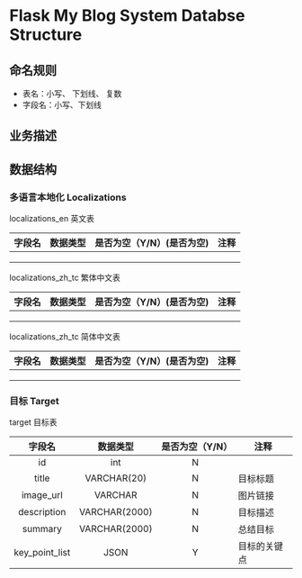 # Flask My Blog System Databse Structure

## 命名规则
- 表名：小写、 下划线、 复数
- 字段名：小写、下划线

## 业务描述

## 数据结构

### 多语言本地化 Localizations

localizations_en 英文表

| 字段名 | 数据类型 | 是否为空（Y/N）(是否为空) | 注释 |
| :----: | :------: | :-----------------------: | ---- |
|        |          |                           |      |
|        |          |                           |      |
|        |          |                           |      |

localizations_zh_tc 繁体中文表

| 字段名 | 数据类型 | 是否为空（Y/N）(是否为空) | 注释 |
| :----: | :------: | :-----------------------: | ---- |
|        |          |                           |      |
|        |          |                           |      |
|        |          |                           |      |

localizations_zh_tc 简体中文表

| 字段名 | 数据类型 | 是否为空（Y/N）(是否为空) | 注释 |
| :----: | :------: | :-----------------------: | ---- |
|        |          |                           |      |
|        |          |                           |      |
|        |          |                           |      |

### 目标 Target

target 目标表

|     字段名     |   数据类型    | 是否为空（Y/N） | 注释         |
| :------------: | :-----------: | :-------------: | ------------ |
|       id       |      int      |        N        |              |
|     title      |  VARCHAR(20)  |        N        | 目标标题     |
|   image_url    |    VARCHAR    |        N        | 图片链接     |
|  description   | VARCHAR(2000) |        N        | 目标描述     |
|    summary     | VARCHAR(2000) |        N        | 总结目标     |
| key_point_list |     JSON      |        Y        | 目标的关键点 |

